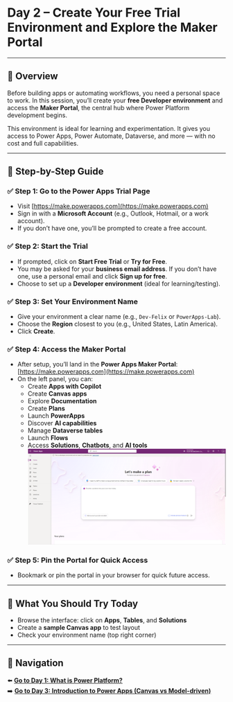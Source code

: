 # Day 2 – Create Your Free Trial Environment and Explore the Maker Portal

---

## 📝 Overview

Before building apps or automating workflows, you need a personal space to work. In this session, you’ll create your **free Developer environment** and access the **Maker Portal**, the central hub where Power Platform development begins.

This environment is ideal for learning and experimentation. It gives you access to Power Apps, Power Automate, Dataverse, and more — with no cost and full capabilities.

---

## 🧭 Step-by-Step Guide

### ✅ Step 1: Go to the Power Apps Trial Page

- Visit [https://make.powerapps.com](https://make.powerapps.com)
- Sign in with a **Microsoft Account** (e.g., Outlook, Hotmail, or a work account).
- If you don’t have one, you’ll be prompted to create a free account.

### ✅ Step 2: Start the Trial

- If prompted, click on **Start Free Trial** or **Try for Free**.
- You may be asked for your **business email address**. If you don’t have one, use a personal email and click **Sign up for free**.
- Choose to set up a **Developer environment** (ideal for learning/testing).

### ✅ Step 3: Set Your Environment Name

- Give your environment a clear name (e.g., `Dev-Felix` or `PowerApps-Lab`).
- Choose the **Region** closest to you (e.g., United States, Latin America).
- Click **Create**.

### ✅ Step 4: Access the Maker Portal

- After setup, you’ll land in the **Power Apps Maker Portal**:  
  [https://make.powerapps.com](https://make.powerapps.com)
- On the left panel, you can:
  - Create **Apps with Copilot**
  - Create **Canvas apps**
  - Explore **Documentation**
  - Create **Plans**
  - Launch **PowerApps**
  - Discover **AI capabilities**
  - Manage **Dataverse tables**
  - Launch **Flows**
  - Access **Solutions**, **Chatbots**, and **AI tools**
![Maker Portal](/PowerPlatform/assets/PowerPlatform30days/Day2/MakerPortal.png)
### ✅ Step 5: Pin the Portal for Quick Access

- Bookmark or pin the portal in your browser for quick future access.

---

## 🔎 What You Should Try Today

- Browse the interface: click on **Apps**, **Tables**, and **Solutions**
- Create a **sample Canvas app** to test layout
- Check your environment name (top right corner)

---

## 🔁 Navigation

⬅️ [**Go to Day 1: What is Power Platform?**](/PowerPlatform/Power%20Platform%2030%20days/Day01.md)  
➡️ [**Go to Day 3: Introduction to Power Apps (Canvas vs Model-driven)**](/PowerPlatform/Power%20Platform%2030%20days/Day03.md)
